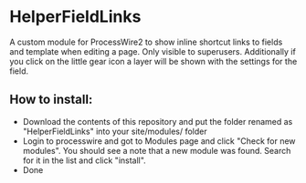 # HelperFieldLinks

A custom module for ProcessWire2 to show inline shortcut links to fields and template when editing a page. Only visible to superusers. Additionally if you click on the little gear icon a layer will be shown with the settings for the field.

## How to install:

* Download the contents of this repository and put the folder renamed as "HelperFieldLinks" into your site/modules/ folder
* Login to processwire and got to Modules page and click "Check for new modules". You should see a note that a new module was found. Search for it in the list and click "install".
* Done